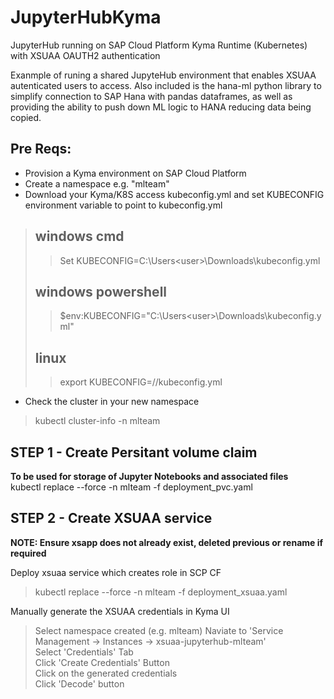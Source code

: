 # JupyterHubKyma
JupyterHub running on SAP Cloud Platform Kyma Runtime (Kubernetes) with XSUAA OAUTH2 authentication

Exanmple of runing a shared JupyteHub environment that enables XSUAA autenticated users to access.
Also included is the hana-ml python library to simplify connection to SAP Hana with pandas dataframes, as well as providing the ability to push down ML logic to HANA reducing data being copied. 

## Pre Reqs:
* Provision a Kyma environment on SAP Cloud Platform
* Create a namespace e.g. "mlteam"
* Download your Kyma/K8S access kubeconfig.yml and set KUBECONFIG environment variable to point to kubeconfig.yml
> ## windows cmd
>> Set KUBECONFIG=C:\Users\<user>\Downloads\kubeconfig.yml 
> ## windows powershell
>> $env:KUBECONFIG="C:\Users\<user>\Downloads\kubeconfig.yml" 
> ## linux
>> export KUBECONFIG=/<path>/kubeconfig.yml 

* Check the cluster in your new namespace
> kubectl cluster-info  -n mlteam


## STEP 1 - Create Persitant volume claim 
<strong> To be used for storage of Jupyter Notebooks and associated files </strong>  
kubectl replace --force -n mlteam -f deployment_pvc.yaml


## STEP 2 - Create XSUAA service  
<strong> NOTE: Ensure xsapp does not already exist, deleted previous or rename if required </strong>  

Deploy xsuaa service which creates role in SCP CF 
> kubectl replace --force -n mlteam -f deployment_xsuaa.yaml

Manually generate the XSUAA credentials in Kyma  UI 
> Select namespace created (e.g. mlteam)
> Naviate to 'Service Management -> Instances -> xsuaa-jupyterhub-mlteam'  
> Select 'Credentials' Tab  
> Click 'Create Credentials' Button  
> Click on the generated credentials   
> Click 'Decode' button  





